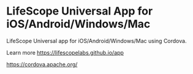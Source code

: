 # LifeScope Universal App for iOS/Android/Windows/Mac


LifeScope Universal app for iOS/Android/Windows/Mac using Cordova.

Learn more
https://lifescopelabs.github.io/app

https://cordova.apache.org/
